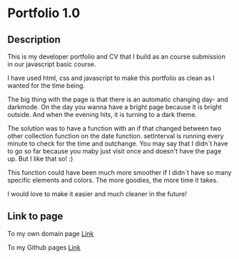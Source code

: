 # Portfolio 1.0

## Description
This is my developer portfolio and CV that I build as an course submission in our javascript basic course.

I have used html, css and javascript to make this portfolio as clean as I wanted for the time being.

The big thing with the page is that there is an automatic changing day- and darkmode.
On the day you wanna have a bright page because it is bright outside.
And when the evening hits, it is turning to a dark theme.

The solution was to have a function with an if that changed between two other collection function on the date function.
setInterval is running every minute to check for the time and outchange. 
You may say that I didn´t have to go so far because you maby just visit once and doesn't have the page up.
But I like that so! :)

This function could have been much more smoother if I didn´t have so many specific elements and colors.
The more goodies, the more time it takes.

I would love to make it easier and much cleaner in the future!

## Link to page

To my own domain page
[Link](https://nicklasholmqvist.se/portfolio/utvecklare/index.html)

To my Github pages
[Link](https://nicklas-holmqvist.github.io/my-portfolio)
